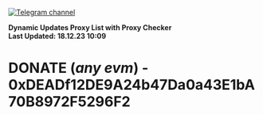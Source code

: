 [![Telegram channel](https://img.shields.io/endpoint?url=https://runkit.io/damiankrawczyk/telegram-badge/branches/master?url=https://t.me/n4z4v0d)](https://t.me/n4z4v0d) 

**Dynamic Updates Proxy List with Proxy Checker**  
**Last Updated: 18.12.23 10:09**

# DONATE (_any evm_) - 0xDEADf12DE9A24b47Da0a43E1bA70B8972F5296F2
